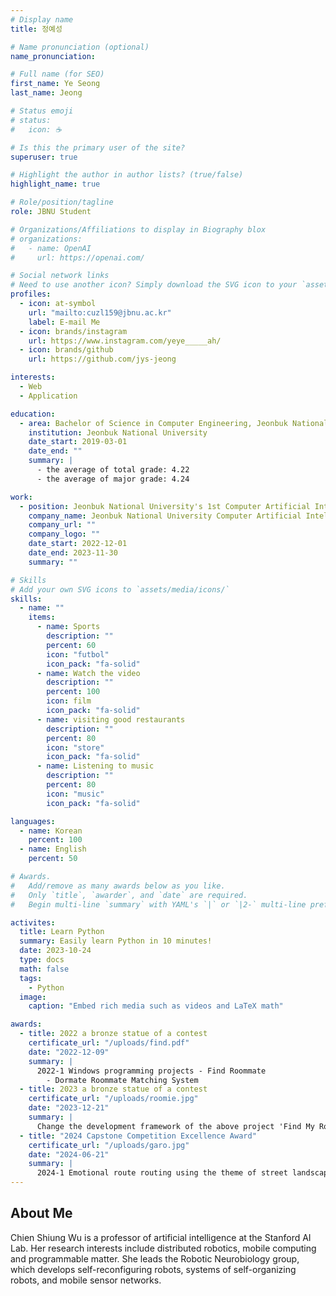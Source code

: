 ```yaml
---
# Display name
title: 정예성

# Name pronunciation (optional)
name_pronunciation:

# Full name (for SEO)
first_name: Ye Seong
last_name: Jeong

# Status emoji
# status:
#   icon: ☕️

# Is this the primary user of the site?
superuser: true

# Highlight the author in author lists? (true/false)
highlight_name: true

# Role/position/tagline
role: JBNU Student

# Organizations/Affiliations to display in Biography blox
# organizations:
#   - name: OpenAI
#     url: https://openai.com/

# Social network links
# Need to use another icon? Simply download the SVG icon to your `assets/media/icons/` folder.
profiles:
  - icon: at-symbol
    url: "mailto:cuzl159@jbnu.ac.kr"
    label: E-mail Me
  - icon: brands/instagram
    url: https://www.instagram.com/yeye_____ah/
  - icon: brands/github
    url: https://github.com/jys-jeong

interests:
  - Web
  - Application

education:
  - area: Bachelor of Science in Computer Engineering, Jeonbuk National University
    institution: Jeonbuk National University
    date_start: 2019-03-01
    date_end: ""
    summary: |
      - the average of total grade: 4.22
      - the average of major grade: 4.24

work:
  - position: Jeonbuk National University's 1st Computer Artificial Intelligence Department Student President
    company_name: Jeonbuk National University Computer Artificial Intelligence Department
    company_url: ""
    company_logo: ""
    date_start: 2022-12-01
    date_end: 2023-11-30
    summary: ""

# Skills
# Add your own SVG icons to `assets/media/icons/`
skills:
  - name: ""
    items:
      - name: Sports
        description: ""
        percent: 60
        icon: "futbol"
        icon_pack: "fa-solid"
      - name: Watch the video
        description: ""
        percent: 100
        icon: film
        icon_pack: "fa-solid"
      - name: visiting good restaurants
        description: ""
        percent: 80
        icon: "store"
        icon_pack: "fa-solid"
      - name: Listening to music
        description: ""
        percent: 80
        icon: "music"
        icon_pack: "fa-solid"

languages:
  - name: Korean
    percent: 100
  - name: English
    percent: 50

# Awards.
#   Add/remove as many awards below as you like.
#   Only `title`, `awarder`, and `date` are required.
#   Begin multi-line `summary` with YAML's `|` or `|2-` multi-line prefix and indent 2 spaces below.

activites:
  title: Learn Python
  summary: Easily learn Python in 10 minutes!
  date: 2023-10-24
  type: docs
  math: false
  tags:
    - Python
  image:
    caption: "Embed rich media such as videos and LaTeX math"

awards:
  - title: 2022 a bronze statue of a contest
    certificate_url: "/uploads/find.pdf"
    date: "2022-12-09"
    summary: |
      2022-1 Windows programming projects - Find Roommate
        - Dormate Roommate Matching System
  - title: 2023 a bronze statue of a contest
    certificate_url: "/uploads/roomie.jpg"
    date: "2023-12-21"
    summary: |
      Change the development framework of the above project 'Find My Roommate' and redevelop it
  - title: "2024 Capstone Competition Excellence Award"
    certificate_url: "/uploads/garo.jpg"
    date: "2024-06-21"
    summary: |
      2024-1 Emotional route routing using the theme of street landscape image analysis in collaboration with LX (Korea Land Information Corporation) by taking the Industry-Academic Field Capstone 2 lecture
---
```


## About Me

Chien Shiung Wu is a professor of artificial intelligence at the Stanford AI Lab. Her research interests include distributed robotics, mobile computing and programmable matter. She leads the Robotic Neurobiology group, which develops self-reconfiguring robots, systems of self-organizing robots, and mobile sensor networks.

